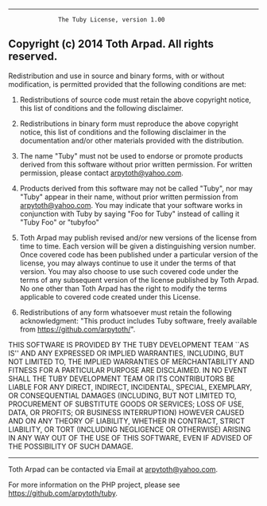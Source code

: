 -------------------------------------------------------------------- 
                  The Tuby License, version 1.00
Copyright (c) 2014 Toth Arpad. All rights reserved.
-------------------------------------------------------------------- 

Redistribution and use in source and binary forms, with or without
modification, is permitted provided that the following conditions
are met:

  1. Redistributions of source code must retain the above copyright
     notice, this list of conditions and the following disclaimer.
 
  2. Redistributions in binary form must reproduce the above copyright
     notice, this list of conditions and the following disclaimer in
     the documentation and/or other materials provided with the
     distribution.
 
  3. The name "Tuby" must not be used to endorse or promote products
     derived from this software without prior written permission. For
     written permission, please contact arpytoth@yahoo.com.
  
  4. Products derived from this software may not be called "Tuby", nor
     may "Tuby" appear in their name, without prior written permission
     from arpytoth@yahoo.com.  You may indicate that your software works in
     conjunction with Tuby by saying "Foo for Tuby" instead of calling
     it "Tuby Foo" or "tubyfoo"
 
  5. Toth Arpad  may publish revised and/or new versions of the
     license from time to time. Each version will be given a
     distinguishing version number.
     Once covered code has been published under a particular version
     of the license, you may always continue to use it under the terms
     of that version. You may also choose to use such covered code
     under the terms of any subsequent version of the license
     published by Toth Arpad. No one other than Toth Arpad has
     the right to modify the terms applicable to covered code created
     under this License.

  6. Redistributions of any form whatsoever must retain the following
     acknowledgment:
     "This product includes Tuby software, freely available from
     <https://github.com/arpytoth/>".

THIS SOFTWARE IS PROVIDED BY THE TUBY DEVELOPMENT TEAM ``AS IS'' AND 
ANY EXPRESSED OR IMPLIED WARRANTIES, INCLUDING, BUT NOT LIMITED TO,
THE IMPLIED WARRANTIES OF MERCHANTABILITY AND FITNESS FOR A 
PARTICULAR PURPOSE ARE DISCLAIMED. IN NO EVENT SHALL THE TUBY
DEVELOPMENT TEAM OR ITS CONTRIBUTORS BE LIABLE FOR ANY DIRECT, 
INDIRECT, INCIDENTAL, SPECIAL, EXEMPLARY, OR CONSEQUENTIAL DAMAGES 
(INCLUDING, BUT NOT LIMITED TO, PROCUREMENT OF SUBSTITUTE GOODS OR 
SERVICES; LOSS OF USE, DATA, OR PROFITS; OR BUSINESS INTERRUPTION)
HOWEVER CAUSED AND ON ANY THEORY OF LIABILITY, WHETHER IN CONTRACT,
STRICT LIABILITY, OR TORT (INCLUDING NEGLIGENCE OR OTHERWISE)
ARISING IN ANY WAY OUT OF THE USE OF THIS SOFTWARE, EVEN IF ADVISED
OF THE POSSIBILITY OF SUCH DAMAGE.

-------------------------------------------------------------------- 

Toth Arpad can be contacted via Email at arpytoth@yahoo.com.

For more information on the PHP project, 
please see <https://github.com/arpytoth/tuby>.
